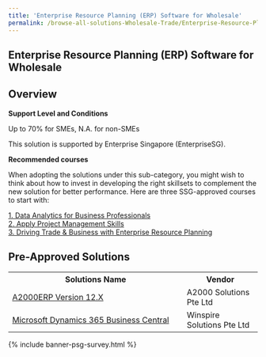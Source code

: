 ```yaml
---
title: 'Enterprise Resource Planning (ERP) Software for Wholesale'
permalink: /browse-all-solutions-Wholesale-Trade/Enterprise-Resource-Planning--ERP--Software-for-Wholesale
---
```


## Enterprise Resource Planning (ERP) Software for Wholesale
## Overview

**Support Level and Conditions**

Up to 70% for SMEs, N.A. for non-SMEs

This solution is supported by Enterprise Singapore (EnterpriseSG).

**Recommended courses**

When adopting the solutions under this sub-category, you might wish to think about how to invest in developing the right skillsets to complement the new solution for better performance. Here are three SSG-approved courses to start with:

<a href='https://sfec.enterprisejobskills.gov.sg/Course_Internet/CourseDetail.aspx?CoursesReferenceNumber=TGS-2020513643'  target='_blank' rel='noopener'>1. Data Analytics for Business Professionals</a><br>
<a href='https://sfec.enterprisejobskills.gov.sg/Course_Internet/CourseDetail.aspx?CoursesReferenceNumber=TGS-2011500682'  target='_blank' rel='noopener'>2. Apply Project Management Skills</a><br>
<a href='https://sfec.enterprisejobskills.gov.sg/Course_Internet/CourseDetail.aspx?CoursesReferenceNumber=TGS-2019507826'  target='_blank' rel='noopener'>3. Driving Trade & Business with Enterprise Resource Planning</a><br>

## Pre-Approved Solutions

<table>
<tr>
<th style='width: auto;'><b>Solutions Name</b></th>
<th style='width: 30%;'><b>Vendor</b></th>
</tr>
<tr>
<td><a href='/productivity-solutions-grant/solutionrepo/solution2057' target='_blank'>A2000ERP Version 12.X</a><br></td>
<td>A2000 Solutions Pte Ltd</td>
</tr>
<tr>
<td><a href='/productivity-solutions-grant/solutionrepo/solution3596' target='_blank'>Microsoft Dynamics 365 Business Central</a><br></td>
<td>Winspire Solutions Pte Ltd</td>
</tr>
</table>

{% include banner-psg-survey.html %}
